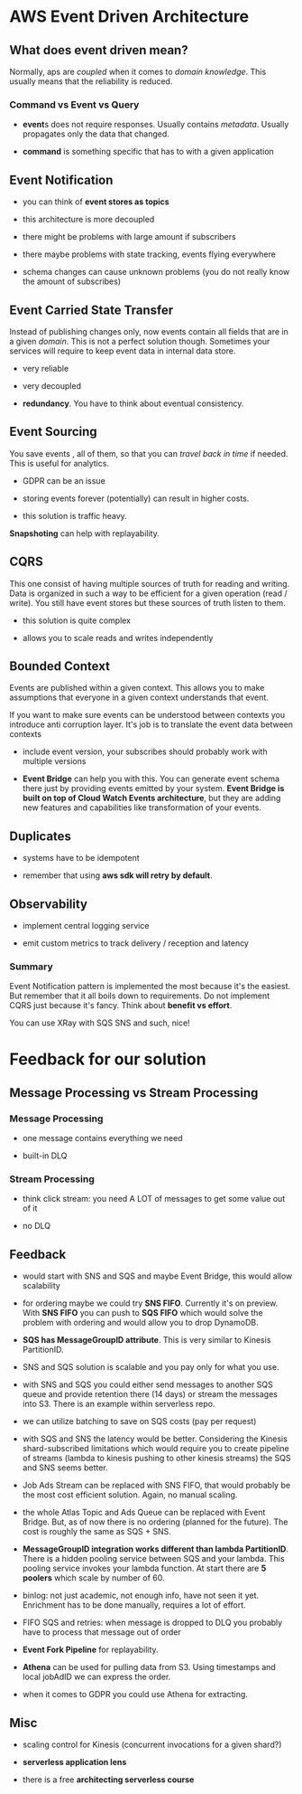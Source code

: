 # AWS Event Driven Architecture

## What does event driven mean?

Normally, aps are _coupled_ when it comes to _domain knowledge_. This usually means that the reliability is reduced.

### Command vs Event vs Query

- **event**s does not require responses. Usually contains _metadata_. Usually propagates only the data that changed.

* **command** is something specific that has to with a given application

## Event Notification

- you can think of **event stores as topics**

* this architecture is more decoupled

- there might be problems with large amount if subscribers

* there maybe problems with state tracking, events flying everywhere

- schema changes can cause unknown problems (you do not really know the amount of subscribes)

## Event Carried State Transfer

Instead of publishing changes only, now events contain all fields that are in a given _domain_. This is not a perfect solution though. Sometimes your services will require to keep event data in internal data store.

- very reliable

* very decoupled

- **redundancy**. You have to think about eventual consistency.

## Event Sourcing

You save events , all of them, so that you can _travel back in time_ if needed. This is useful for analytics.

- GDPR can be an issue

* storing events forever (potentially) can result in higher costs.

- this solution is traffic heavy.

**Snapshoting** can help with replayability.

## CQRS

This one consist of having multiple sources of truth for reading and writing. Data is organized in such a way to be efficient for a given operation (read / write). You still have event stores but these sources of truth listen to them.

- this solution is quite complex

* allows you to scale reads and writes independently

## Bounded Context

Events are published within a given context. This allows you to make assumptions that everyone in a given context understands that event.

If you want to make sure events can be understood between contexts you introduce anti corruption layer. It's job is to translate the event data between contexts

- include event version, your subscribes should probably work with multiple versions

* **Event Bridge** can help you with this. You can generate event schema there just by providing events emitted by your system. **Event Bridge is built on top of Cloud Watch Events architecture**, but they are adding new features and capabilities like transformation of your events.

## Duplicates

- systems have to be idempotent

* remember that using **aws sdk will retry by default**.

## Observability

- implement central logging service

* emit custom metrics to track delivery / reception and latency

### Summary

Event Notification pattern is implemented the most because it's the easiest. But remember that it all boils down to requirements.
Do not implement CQRS just because it's fancy. Think about **benefit vs effort**.

You can use XRay with SQS SNS and such, nice!

# Feedback for our solution

## Message Processing vs Stream Processing

### Message Processing

- one message contains everything we need

* built-in DLQ

### Stream Processing

- think click stream: you need A LOT of messages to get some value out of it

* no DLQ

## Feedback

- would start with SNS and SQS and maybe Event Bridge, this would allow scalability

* for ordering maybe we could try **SNS FIFO**. Currently it's on preview. With **SNS FIFO** you can push to **SQS FIFO** which would solve the problem with ordering and would allow you to drop DynamoDB.

- **SQS has MessageGroupID attribute**. This is very similar to Kinesis PartitionID.

* SNS and SQS solution is scalable and you pay only for what you use.

- with SNS and SQS you could either send messages to another SQS queue and provide retention there (14 days) or stream the messages into S3. There is an example within serverless repo.

* we can utilize batching to save on SQS costs (pay per request)

- with SQS and SNS the latency would be better. Considering the Kinesis shard-subscribed limitations which would require you to create pipeline of streams (lambda to kinesis pushing to other kinesis streams) the SQS and SNS seems better.

* Job Ads Stream can be replaced with SNS FIFO, that would probably be the most cost efficient solution. Again, no manual scaling.

- the whole Atlas Topic and Ads Queue can be replaced with Event Bridge. But, as of now there is no ordering (planned for the future). The cost is roughly the same as SQS + SNS.

* **MessageGroupID integration works different than lambda PartitionID**. There is a hidden pooling service between SQS and your lambda. This pooling service invokes your lambda function. At start there are **5 poolers** which scale by number of 60.

- binlog: not just academic, not enough info, have not seen it yet. Enrichment has to be done manually, requires a lot of effort.

* FIFO SQS and retries: when message is dropped to DLQ you probably have to process that message out of order

- **Event Fork Pipeline** for replayability.

* **Athena** can be used for pulling data from S3. Using timestamps and local jobAdID we can express the order.

- when it comes to GDPR you could use Athena for extracting.

## Misc

- scaling control for Kinesis (concurrent invocations for a given shard?)

* **serverless application lens**

- there is a free **architecting serverless course**
